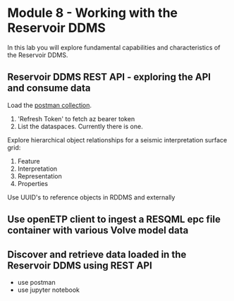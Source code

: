 # Module 8 - Working with the Reservoir DDMS

In this lab you will explore fundamental capabilities and characteristics of the Reservoir DDMS. 

## Reservoir DDMS REST API - exploring the API and consume data 

Load the [postman collection](https://github.com/EirikHaughom/OSDUBootcamp/edit/main/Labs/Module%208%20-%20Working%20with%20the%20Reservoir%20DDMS/readme.md). 

1. 'Refresh Token' to fetch az bearer token
2. List the dataspaces. Currently there is one. 



Explore hierarchical object relationships for a seismic interpretation surface grid:
1. Feature
2. Interpretation
3. Representation
4. Properties

Use UUID's to reference objects in RDDMS and externally

## Use openETP client to ingest a RESQML epc file container with various Volve model data

## Discover and retrieve data loaded in the Reservoir DDMS using REST API

- use postman
- use jupyter notebook



